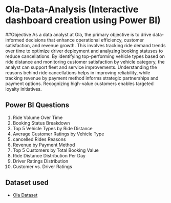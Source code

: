 # Ola-Data-Analysis (Interactive dashboard creation using Power BI)

##Objective
As a data analyst at Ola, the primary objective is to drive data-informed decisions that enhance operational efficiency, customer satisfaction, and revenue growth. This involves tracking ride demand trends over time to optimize driver deployment and analyzing booking statuses to reduce cancellations. By identifying top-performing vehicle types based on ride distance and monitoring customer satisfaction by vehicle category, the analyst can support fleet and service improvements. Understanding the reasons behind ride cancellations helps in improving reliability, while tracking revenue by payment method informs strategic partnerships and payment options. Recognizing high-value customers enables targeted loyalty initiatives.

## Power BI Questions
 1. Ride Volume Over Time
 2. Booking Status Breakdown
 3. Top 5 Vehicle Types by Ride Distance
 4. Average Customer Ratings by Vehicle Type
 5. cancelled Rides Reasons
 6. Revenue by Payment Method
 7. Top 5 Customers by Total Booking Value
 8. Ride Distance Distribution Per Day
 9. Driver Ratings Distribution
 10. Customer vs. Driver Ratings


## Dataset used
- <a href="https://github.com/vikash9621/Ola-Data-Analysis-Dashboard/blob/main/Ola%20booking%20data%20-%20Copy.xlsx">Ola Dataset</a>
